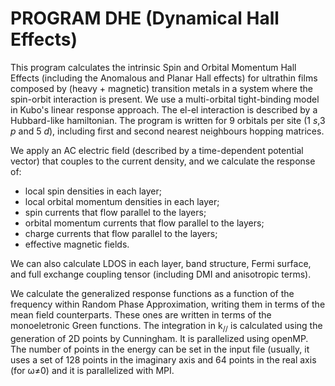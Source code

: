 <h1> PROGRAM DHE (Dynamical Hall Effects) </h1>

This program calculates the intrinsic Spin and Orbital Momentum Hall
Effects (including the Anomalous and Planar Hall effects) for
ultrathin films composed by (heavy + magnetic) transition metals
in a system where the spin-orbit interaction is present. We use
a multi-orbital tight-binding model in Kubo's linear response approach.
The el-el interaction is described by a Hubbard-like hamiltonian.
The program is written for 9 orbitals per site (1 <i>s</i>,3 <i>p</i> and 5 <i>d</i>),
including first and second nearest neighbours hopping matrices.

We apply an AC electric field (described by a time-dependent potential
vector) that couples to the current density, and we calculate the
response of:
 - local spin densities in each layer;
 - local orbital momentum densities in each layer;
 - spin currents that flow parallel to the layers;
 - orbital momentum currents that flow parallel to the layers;
 - charge currents that flow parallel to the layers;
 - effective magnetic fields.

We can also calculate LDOS in each layer, band structure, Fermi surface,
and full exchange coupling tensor (including DMI and anisotropic terms).

We calculate the generalized response functions as a function of the frequency
within Random Phase Approximation, writing them in terms
of the mean field counterparts. These ones are written in terms of the
monoeletronic Green functions. The integration in k<sub>//</sub> is calculated
using the generation of 2D points by Cunningham.
It is parallelized using openMP. The number of points in the energy
can be set in the input file (usually, it uses a set of 128 points
in the imaginary axis and 64 points in the real axis (for &#969;&#8800;0)
and it is parallelized with MPI.
